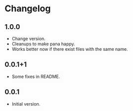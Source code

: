 # Changelog

## 1.0.0
- Change version.
- Cleanups to make pana happy.
- Works better now if there exist files with the same name.

## 0.0.1+1

- Some fixes in README.

## 0.0.1

- Initial version.
